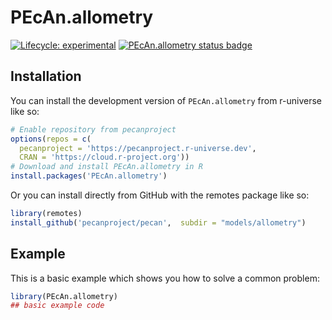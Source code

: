 # PEcAn.allometry

<!-- badges: start -->

[![Lifecycle: experimental](https://img.shields.io/badge/lifecycle-experimental-orange.svg)](https://lifecycle.r-lib.org/articles/stages.html#experimental)
[![PEcAn.allometry status badge](https://pecanproject.r-universe.dev/badges/PEcAn.allometry)](https://pecanproject.r-universe.dev/PEcAn.allometry)

<!-- badges: end -->

## Installation

You can install the development version of `PEcAn.allometry` from r-universe like so:

``` r
# Enable repository from pecanproject
options(repos = c(
  pecanproject = 'https://pecanproject.r-universe.dev',
  CRAN = 'https://cloud.r-project.org'))
# Download and install PEcAn.allometry in R
install.packages('PEcAn.allometry')
```

Or you can install directly from GitHub with the remotes package like so:

``` r
library(remotes)
install_github('pecanproject/pecan',  subdir = "models/allometry")
```

## Example

This is a basic example which shows you how to solve a common problem:

``` r
library(PEcAn.allometry)
## basic example code
```
